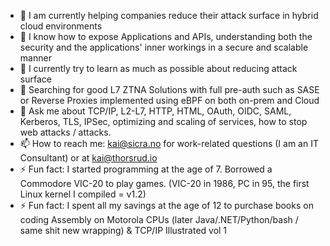 - 🔭 I am currently helping companies reduce their attack surface in hybrid cloud environments
- 🔭 I know how to expose Applications and APIs, understanding both the security and the applications' inner workings in a secure and scalable manner
- 🌱 I currently try to learn as much as possible about reducing attack surface
- 🤔 Searching for good L7 ZTNA Solutions with full pre-auth such as SASE or Reverse Proxies implemented using eBPF on both on-prem and Cloud
- 💬 Ask me about TCP/IP, L2-L7, HTTP, HTML, OAuth, OIDC, SAML, Kerberos, TLS, IPSec, optimizing and scaling of services, how to stop web attacks / attacks.
- 📫 How to reach me: kai@sicra.no for work-related questions (I am an IT Consultant) or at kai@thorsrud.io
- ⚡ Fun fact: I started programming at the age of 7. Borrowed a Commodore VIC-20 to play games. (VIC-20 in 1986, PC in 95, the first Linux kernel I compiled = v1.2)
- ⚡ Fun fact: I spent all my savings at the age of 12 to purchase books on coding Assembly on Motorola CPUs (later Java/.NET/Python/bash / same shit new wrapping) & TCP/IP Illustrated vol 1

